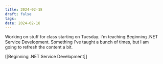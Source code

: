```yaml
---
title: 2024-02-18
draft: false
tags: 
date: 2024-02-18
---
```

Working on stuff for class starting on Tuesday. I'm teaching Beginning .NET Service Development. Something I've taught a bunch of times, but I am going to refresh the content a bit. 

[[Beginning .NET Service Development]]